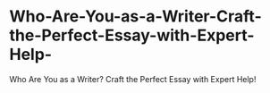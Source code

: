 # Who-Are-You-as-a-Writer-Craft-the-Perfect-Essay-with-Expert-Help-
Who Are You as a Writer? Craft the Perfect Essay with Expert Help!
